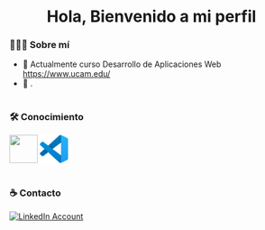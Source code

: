 <h1 align="center">Hola, Bienvenido a mi perfil</h1>
<h3 align="center"></h3>

### 👩🏽‍💻 Sobre mí
- 🌱 Actualmente curso Desarrollo de Aplicaciones Web https://www.ucam.edu/
- 👯 .
 

#

### 🛠 Conocimiento
<p>

<img src="https://cdn.jsdelivr.net/gh/devicons/devicon/icons/javascript/javascript-original.svg" width="50" height="50" />
<img src="https://github.com/devicons/devicon/blob/v2.14.0/icons/vscode/vscode-original.svg" width="50" height="50"/>
</p>

#

### ☕ Contacto

<a href="https://www.linkedin.com/in/ruth-conde-alem%C3%A1n-a7a623268/"><img src="https://cdn.cdnlogo.com/logos/l/66/linkedin-icon.svg" alt="LinkedIn Account" width="30"/></a>

#